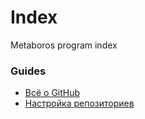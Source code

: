 # Index
Metaboros program index

### Guides
+ [Всё о GitHub](./Guides/GitHub.md)
+ [Настройка репозиториев](./Guides/RepoSettings.md)
